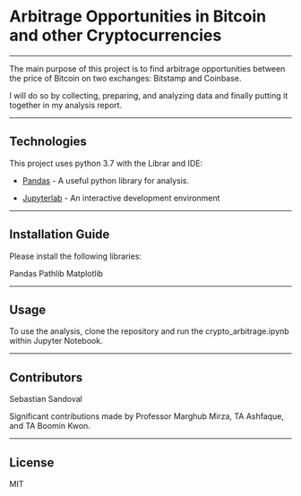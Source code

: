 # Arbitrage Opportunities in Bitcoin and other Cryptocurrencies
___
The main purpose of this project is to find arbitrage opportunities between the price of Bitcoin on two exchanges: Bitstamp and Coinbase.

I will do so by collecting, preparing, and analyzing data and finally putting it together in my analysis report.

---

## Technologies

This project uses python 3.7 with the Librar and IDE:

* [Pandas](https://www.w3schools.com/python/pandas/pandas_dataframes.asp) - A useful python library for analysis.

* [Jupyterlab](http://justinbois.github.io/bootcamp/2020_fsri/lessons/l01_welcome.html#Jupyter) - An interactive development environment

---

## Installation Guide

Please install the following libraries:

Pandas
Pathlib
Matplotlib

---

## Usage
To use the analysis, clone the repository and run the crypto_arbitrage.ipynb within Jupyter Notebook.

---

## Contributors

Sebastian Sandoval

Significant contributions made by Professor Marghub Mirza, TA Ashfaque, and TA Boomin Kwon.

---

## License

MIT